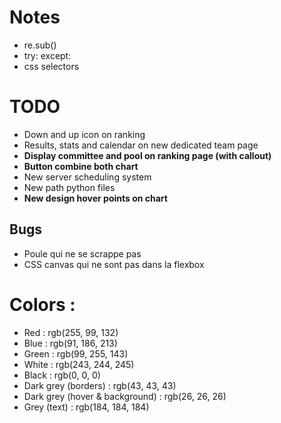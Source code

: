 # Notes
- re.sub()
- try: except:
- css selectors

# TODO
- Down and up icon on ranking
- Results, stats and calendar on new dedicated team page
- **Display committee and pool on ranking page (with callout)**
- **Button combine both chart**
- New server scheduling system
- New path python files
- **New design hover points on chart**

## Bugs
- Poule qui ne se scrappe pas
- CSS canvas qui ne sont pas dans la flexbox

# Colors :
- Red : rgb(255, 99, 132)
- Blue : rgb(91, 186, 213)
- Green : rgb(99, 255, 143)
- White : rgb(243, 244, 245)
- Black : rgb(0, 0, 0)
- Dark grey (borders) : rgb(43, 43, 43)
- Dark grey (hover & background) : rgb(26, 26, 26)
- Grey (text) : rgb(184, 184, 184)